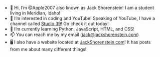 - 👋 Hi, I’m @Apple2007 also known as Jack Shorenstein! I am a student living in Meridian, Idaho!
- 👀 I’m interested in coding and YouTube! Speaking of YouTube, I have a channel called <a href="https://youtube.com/@HFStudio39">Studio 39</a>! Go check it out today!
- 🌱 I’m currently learning Python, JavaScript, HTML, and CSS!
- 📫 You can reach me by my email (jack@jackshorenstein.com)
- 🖥 I also have a website located at <a href="https://jackshorenstein.com">JackShorenstein.com</a>! It has posts from me about many different things!
<!---
Apple2007/Apple2007 is a ✨ special ✨ repository because its `README.md` (this file) appears on your GitHub profile.
You can click the Preview link to take a look at your changes.
--->
